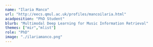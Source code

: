 ```yaml
---
name: "Ilaria Manco"
url: "http://eecs.qmul.ac.uk/profiles/mancoilaria.html"
acadposition: "PhD Student"
blurb: "Multimodal Deep Learning for Music Information Retrieval"
themes: ["mir","mlist"]
role: "PhD"
image: "./ilariamanco.png"
---
```

